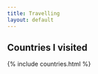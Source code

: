 ```yaml
---
title: Travelling
layout: default
---
```

<div>
	<h2>Countries I visited</h2>
	{% include countries.html %}
</div>